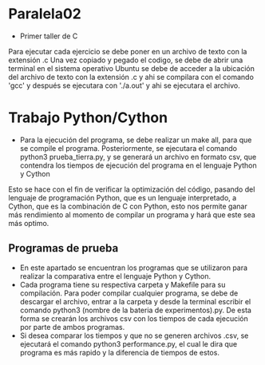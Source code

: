 # Paralela02

* Primer taller de C

Para ejecutar cada ejercicio se debe poner en un archivo de texto con la extensión .c
Una vez copiado y pegado el codigo, se debe de abrir una terminal en el sistema operativo Ubuntu
se debe de acceder a la ubicación del archivo de texto con la extensión .c y ahi se compilara
con el comando 'gcc' <nombre del archivo.c> y después se ejecutara con './a.out' y ahi se ejecutara el archivo.


# Trabajo Python/Cython

* Para la ejecución del programa, se debe realizar un make all, para que se compile el programa. Posteriormente, se ejecutara el comando python3 prueba_tierra.py, y se generará un archivo en formato csv, que contendra los tiempos de ejecución del programa en el lenguaje Python y Cython

Esto se hace con el fin de verificar la optimización del código, pasando del lenguaje de programación Python, que es un lenguaje interpretado, a Cython, que es la combinación de C con Python, esto nos permite ganar más rendimiento al momento de compilar un programa y hará que este sea más optimo.

<h2>Programas de prueba</h2>

* En este apartado se encuentran los programas que se utilizaron para realizar la comparativa entre el lenguaje Python y Cython.
* Cada programa tiene su respectiva carpeta y Makefile para su compilación. Para poder compilar cualquier programa, se debe de descargar el archivo, entrar a la carpeta y desde la terminal escribir el comando python3 (nombre de la bateria de experimentos).py. De esta forma se crearán los archivos csv con los tiempos de cada ejecución por parte de ambos programas.
* Si desea comparar los tiempos y que no se generen archivos .csv, se ejecutará el comando python3 performance.py, el cual le dira que programa es más rapido  y la diferencia de tiempos de estos.
